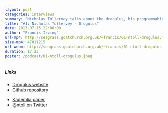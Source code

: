 ```yaml
---
layout: post
categories: interviews
summary: "Nicholas Tollervey talks about the drogulus, his programmable peer-to-peer data store. In the process he describes how a Distributed Hash Table (DHT) works and what motivated him to start the project."
title: "#1: Nicholas Tollervey - Drogulus"
date: 2013-07-15 22:00:00
author: "Francis Irving"
url-mp4: http://seagrass.goatchurch.org.uk/~francis/01-ntoll-drogulus.mp4
size-mp4: 47011215
url-webm: http://seagrass.goatchurch.org.uk/~francis/01-ntoll-drogulus.webm
duration: 17:23
poster: /podcast/01-ntoll-drogulus.jpeg
---
```



<h5>Links</h5> 
<div class="row-fluid">
  <div class="span6">
    <ul>
      <li><a href="http://drogul.us/">Drogulus website</a></li>
      <li><a href="https://github.com/ntoll/drogulus">Github repository</a></li>
    </ul>
  </div>
  <div class="span6">
    <ul>
      <li><a href="http://pdos.csail.mit.edu/~petar/papers/maymounkov-kademlia-lncs.pdf">Kademlia paper</a></li>
      <li><a href="http://twitter.com/ntoll">@ntoll on Twitter</a></li>
    </ul>
  </div>
</div>
